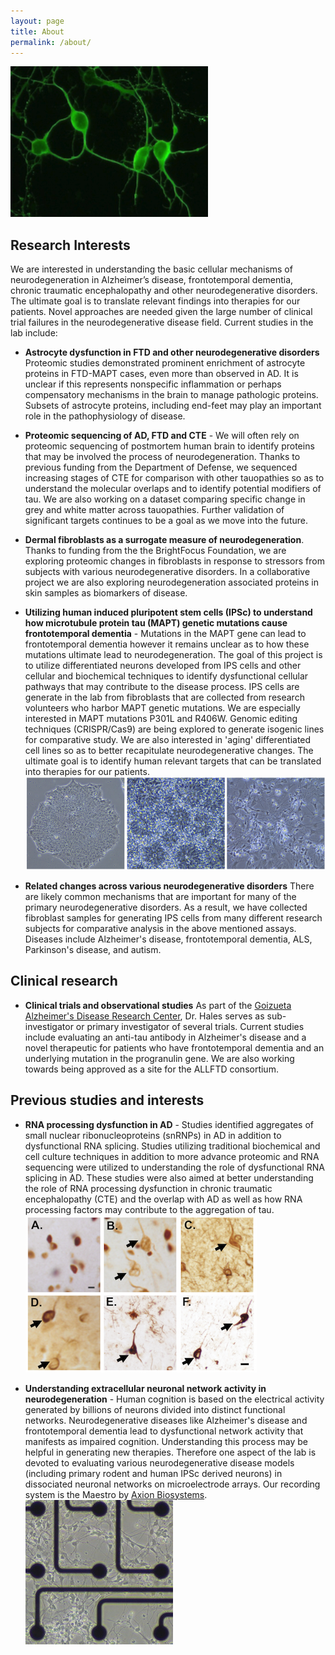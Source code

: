 ```yaml
---
layout: page
title: About
permalink: /about/
---
```


![Green neurons](https://github.com/haleslab/haleslab.github.io/blob/master/Greenneurons.png?raw=true "Primary mouse cortical neurons labeled with MAP2")

## Research Interests

We are interested in understanding the basic cellular mechanisms of neurodegeneration in Alzheimer’s disease, frontotemporal dementia, chronic traumatic encephalopathy and other neurodegenerative disorders. The ultimate goal is to translate relevant findings into therapies for our patients. Novel approaches are needed given the large number of clinical trial failures in the neurodegenerative disease field. Current studies in the lab include:


* **Astrocyte dysfunction in FTD and other neurodegenerative disorders** Proteomic studies demonstrated prominent enrichment of astrocyte proteins in FTD-MAPT cases, even more than observed in AD. It is unclear if this represents nonspecific inflammation or perhaps compensatory mechanisms in the brain to manage pathologic proteins. Subsets of astrocyte proteins, including end-feet may play an important role in the pathophysiology of disease.

* **Proteomic sequencing of AD, FTD and CTE** - We will often rely on proteomic sequencing of postmortem human brain to identify proteins that may be involved the process of neurodegeneration. Thanks to previous funding from the Department of Defense, we sequenced increasing stages of CTE for comparison with other tauopathies so as to understand the molecular overlaps and to identify potential modifiers of tau. We are also working on a dataset comparing specific change in grey and white matter across tauopathies. Further validation of significant targets continues to be a goal as we move into the future.

* **Dermal fibroblasts as a surrogate measure of neurodegeneration**. Thanks to funding from the the BrightFocus Foundation, we are exploring proteomic changes in fibroblasts in response to stressors from subjects with various neurodegenerative disorders. In a collaborative project we are also exploring neurodegeneration associated proteins in skin samples as biomarkers of disease.

* **Utilizing human induced pluripotent stem cells (IPSc) to understand how microtubule protein tau (MAPT) genetic mutations cause frontotemporal dementia** - Mutations in the MAPT gene can lead to frontotemporal dementia however it remains unclear as to how these mutations ultimate lead to neurodegeneration.  The goal of this project is to utilize differentiated neurons developed from IPS cells and other cellular and biochemical techniques to identify dysfunctional cellular pathways that may contribute to the disease process. IPS cells are generate in the lab from fibroblasts that are collected from research volunteers who harbor MAPT genetic mutations.  We are especially interested in MAPT mutations P301L and R406W. Genomic editing techniques (CRISPR/Cas9) are being explored to generate isogenic lines for comparative study. We are also interested in 'aging' differentiated cell lines so as to better recapitulate neurodegenerative changes. The ultimate goal is to identify human relevant targets that can be translated into therapies for our patients.
![IPS to neuron figure](https://github.com/haleslab/haleslab.github.io/blob/master/IPS%20to%20neuron.png?raw=true "Left: Stem cell colony, Middle: neural rosettes, Right: IPSc derived neurons")

* **Related changes across various neurodegenerative disorders** There are likely common mechanisms that are important for many of the primary neurodegenerative disorders.  As a result, we have collected fibroblast samples for generating IPS cells from many different research subjects for comparative analysis in the above mentioned assays.  Diseases include Alzheimer's disease, frontotemporal dementia, ALS, Parkinson's disease, and autism.

## Clinical research

* **Clinical trials and observational studies** As part of the [Goizueta Alzheimer's Disease Research Center](http://alzheimers.emory.edu/), Dr. Hales serves as sub-investigator or primary investigator of several trials. Current studies include evaluating an anti-tau antibody in Alzheimer's disease and a novel therapeutic for patients who have frontotemporal dementia and an underlying mutation in the progranulin gene. We are also working towards being approved as a site for the ALLFTD consortium.

## Previous studies and interests

* **RNA processing dysfunction in AD** - Studies identified aggregates of small nuclear ribonucleoproteins (snRNPs) in AD in addition to dysfunctional RNA splicing. Studies utilizing traditional biochemical and cell culture techniques in addition to more advance proteomic and RNA sequencing were utilized to understanding the role of dysfunctional RNA splicing in AD. These studies were also aimed at better understanding the role of RNA processing dysfunction in chronic traumatic encephalopathy (CTE) and the overlap with AD as well as how RNA processing factors may contribute to the aggregation of tau.
![RNA processing factor aggregates](https://github.com/haleslab/haleslab.github.io/blob/master/snRNP%20tangle%20figure.png?raw=true "Immunohistochemistry staining of RNA processing factors in postmortem human brain. A: control, B-D: Alzheimer's disease, and E-F: CTE")

* **Understanding extracellular neuronal network activity in neurodegeneration** - Human cognition is based on the electrical activity generated by billions of neurons divided into distinct functional networks. Neurodegenerative diseases like Alzheimer's disease and frontotemporal dementia lead to dysfunctional network activity that manifests as impaired cognition. Understanding this process may be helpful in generating new therapies. Therefore one aspect of the lab is devoted to evaluating various neurodegenerative disease models (including primary rodent and human IPSc derived neurons) in dissociated neuronal networks on microelectrode arrays.  Our recording system is the Maestro by [Axion Biosystems](http://www.axionbiosystems.com/).
![IPS neuron on MEA](https://github.com/haleslab/haleslab.github.io/blob/master/IPSneuronsonMEAcopy.jpg?raw=true "IPSc derived neurons on a MEA")
